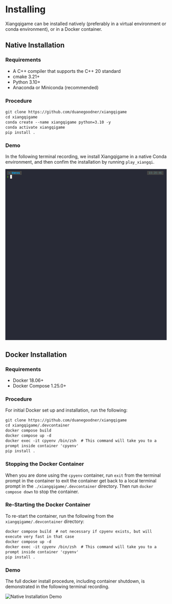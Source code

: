 # Installing

Xiangqigame can be installed natively (preferably in a virtual environment or conda environment), or in a Docker container.


## Native Installation

### Requirements

- A C++ compiler that supports the C++ 20 standard
- cmake 3.21+
- Python 3.10+
- Anaconda or Miniconda (recommended)

### Procedure
    
```
git clone https://github.com/duanegoodner/xiangqigame
cd xiangqigame
conda create --name xiangqigame python=3.10 -y
conda activate xiangqigame
pip install .
```

### Demo

In the following terminal recording, we install Xiangqigame in a native Conda environment, and then confim the installation by running `play_xiangqi`.

![Native Installation Demo](demos/gifs/native_install.gif)


## Docker Installation

### Requirements

- Docker 18.06+
- Docker Compose 1.25.0+

### Procedure

For initial Docker set up and installation, run the following:

```shell
git clone https://github.com/duanegoodner/xiangqigame
cd xiangqigame/.devcontainer
docker compose build
docker compose up -d
docker exec -it cpyenv /bin/zsh  # This command will take you to a prompt inside container 'cpyenv'
pip install .
```
### Stopping the Docker Container

When you are done using the `cpyenv` container, run `exit` from the terminal prompt in the container to exit the container get back to a local terminal prompt in the `./xiangqigame/.devcontainer` directory. Then run `docker compose down` to stop the container.

### Re-Starting the Docker Container

To re-start the container, run the following from the `xiangqigame/.devcontainer` directory:

```shell
docker compose build  # not necessary if cpyenv exists, but will execute very fast in that case 
docker compose up -d
docker exec -it cpyenv /bin/zsh  # This command will take you to a prompt inside container 'cpyenv'
pip install .
```

### Demo

The full docker install procedure, including container shutdown, is demonstrated in the following terminal recording.

![Native Installation Demo](demos/gifs/docker_install.gif)

